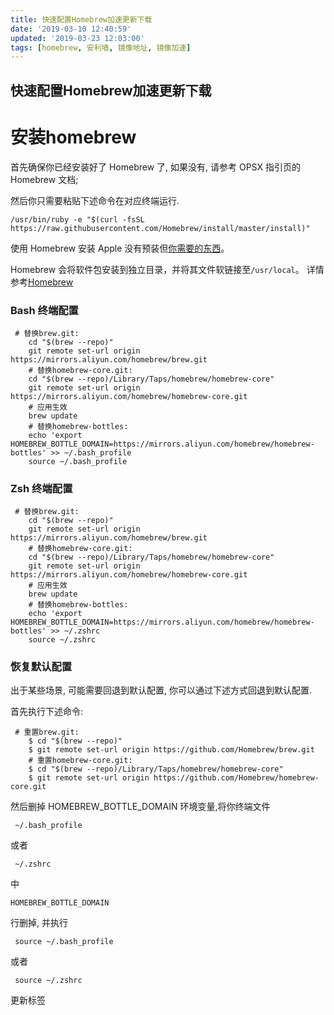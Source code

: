 ```yaml
---
title: 快速配置Homebrew加速更新下载
date: '2019-03-10 12:40:59'
updated: '2019-03-23 12:03:00'
tags: [homebrew, 安利墙, 镜像地址, 镜像加速]
---
```

快速配置Homebrew加速更新下载
--------------------

# 安装homebrew
首先确保你已经安装好了 Homebrew 了, 如果没有, 请参考 OPSX 指引页的 Homebrew 文档;

然后你只需要粘贴下述命令在对应终端运行.
```
/usr/bin/ruby -e "$(curl -fsSL https://raw.githubusercontent.com/Homebrew/install/master/install)"
```

使用 Homebrew 安装 Apple 没有预装但[你需要的东西](https://formulae.brew.sh/formula/ "Homebrew 软件包列表")。

Homebrew 会将软件包安装到独立目录，并将其文件软链接至`/usr/local`。
详情参考[Homebrew](https://brew.sh/index_zh-cn)

### Bash 终端配置

```
 # 替换brew.git:
    cd "$(brew --repo)"
    git remote set-url origin https://mirrors.aliyun.com/homebrew/brew.git
    # 替换homebrew-core.git:
    cd "$(brew --repo)/Library/Taps/homebrew/homebrew-core"
    git remote set-url origin https://mirrors.aliyun.com/homebrew/homebrew-core.git
    # 应用生效
    brew update
    # 替换homebrew-bottles:
    echo 'export HOMEBREW_BOTTLE_DOMAIN=https://mirrors.aliyun.com/homebrew/homebrew-bottles' >> ~/.bash_profile
    source ~/.bash_profile
```

### Zsh 终端配置

```
 # 替换brew.git:
    cd "$(brew --repo)"
    git remote set-url origin https://mirrors.aliyun.com/homebrew/brew.git
    # 替换homebrew-core.git:
    cd "$(brew --repo)/Library/Taps/homebrew/homebrew-core"
    git remote set-url origin https://mirrors.aliyun.com/homebrew/homebrew-core.git
    # 应用生效
    brew update
    # 替换homebrew-bottles:
    echo 'export HOMEBREW_BOTTLE_DOMAIN=https://mirrors.aliyun.com/homebrew/homebrew-bottles' >> ~/.zshrc
    source ~/.zshrc
```

### 恢复默认配置

出于某些场景, 可能需要回退到默认配置, 你可以通过下述方式回退到默认配置.

首先执行下述命令:

```
 # 重置brew.git:
	$ cd "$(brew --repo)"
	$ git remote set-url origin https://github.com/Homebrew/brew.git
	# 重置homebrew-core.git:
	$ cd "$(brew --repo)/Library/Taps/homebrew/homebrew-core"
	$ git remote set-url origin https://github.com/Homebrew/homebrew-core.git
```

然后删掉 HOMEBREW_BOTTLE_DOMAIN 环境变量,将你终端文件

` ~/.bash_profile`

或者

` ~/.zshrc`

中

`HOMEBREW_BOTTLE_DOMAIN`

行删掉, 并执行

` source ~/.bash_profile`

或者

` source ~/.zshrc`

更新标签